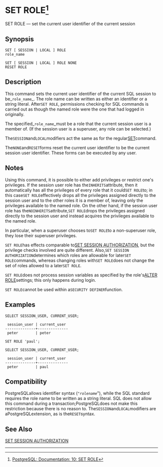 # SET ROLE[^1]

SET ROLE — set the current user identifier of the current session

## Synopsis

```
SET [ SESSION | LOCAL ] ROLE 
role_name

SET [ SESSION | LOCAL ] ROLE NONE
RESET ROLE
```

## Description

This command sets the current user identifier of the current SQL session to be_`role_name`_. The role name can be written as either an identifier or a string literal. After`SET ROLE`, permissions checking for SQL commands is carried out as though the named role were the one that had logged in originally.

The specified_`role_name`_must be a role that the current session user is a member of. \(If the session user is a superuser, any role can be selected.\)

The`SESSION`and`LOCAL`modifiers act the same as for the regular[SET](https://www.postgresql.org/docs/10/static/sql-set.html)command.

The`NONE`and`RESET`forms reset the current user identifier to be the current session user identifier. These forms can be executed by any user.

## Notes

Using this command, it is possible to either add privileges or restrict one's privileges. If the session user role has the`INHERITS`attribute, then it automatically has all the privileges of every role that it could`SET ROLE`to; in this case`SET ROLE`effectively drops all the privileges assigned directly to the session user and to the other roles it is a member of, leaving only the privileges available to the named role. On the other hand, if the session user role has the`NOINHERITS`attribute,`SET ROLE`drops the privileges assigned directly to the session user and instead acquires the privileges available to the named role.

In particular, when a superuser chooses to`SET ROLE`to a non-superuser role, they lose their superuser privileges.

`SET ROLE`has effects comparable to[SET SESSION AUTHORIZATION](https://www.postgresql.org/docs/10/static/sql-set-session-authorization.html), but the privilege checks involved are quite different. Also,`SET SESSION AUTHORIZATION`determines which roles are allowable for later`SET ROLE`commands, whereas changing roles with`SET ROLE`does not change the set of roles allowed to a later`SET ROLE`.

`SET ROLE`does not process session variables as specified by the role's[ALTER ROLE](https://www.postgresql.org/docs/10/static/sql-alterrole.html)settings; this only happens during login.

`SET ROLE`cannot be used within a`SECURITY DEFINER`function.

## Examples

```
SELECT SESSION_USER, CURRENT_USER;

 session_user | current_user 
--------------+--------------
 peter        | peter

SET ROLE 'paul';

SELECT SESSION_USER, CURRENT_USER;

 session_user | current_user 
--------------+--------------
 peter        | paul
```

## Compatibility

PostgreSQLallows identifier syntax \(`"`_`rolename`_"\), while the SQL standard requires the role name to be written as a string literal. SQL does not allow this command during a transaction;PostgreSQLdoes not make this restriction because there is no reason to. The`SESSION`and`LOCAL`modifiers are aPostgreSQLextension, as is the`RESET`syntax.

## See Also

[SET SESSION AUTHORIZATION](https://www.postgresql.org/docs/10/static/sql-set-session-authorization.html)

---



[^1]:  [PostgreSQL: Documentation: 10: SET ROLE](https://www.postgresql.org/docs/10/static/sql-set-role.html)


